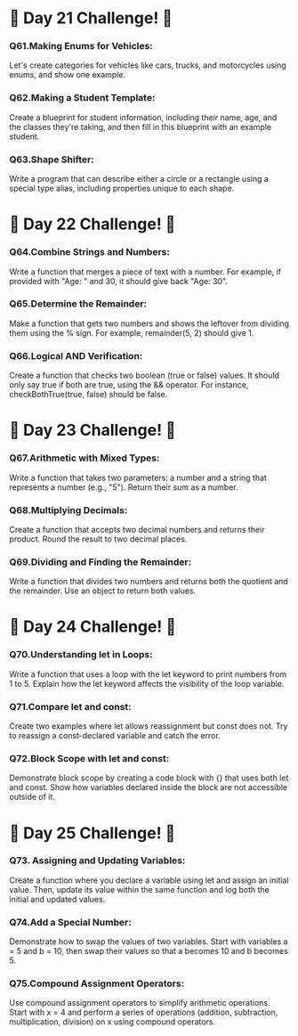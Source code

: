 <h1>🚀 Day 21 Challenge! 🚀</h1>
<p><h3><strong>Q61.Making Enums for Vehicles:</strong></h3>Let's create categories for vehicles like cars, trucks, and motorcycles using enums, and show one example.</p>
<p><h3><strong>Q62.Making a Student Template:</strong></h3>Create a blueprint for student information, including their name, age, and the classes they're taking, and then fill in this blueprint with an example student.</p>
<p><h3><strong>Q63.Shape Shifter:</strong></h3>Write a program that can describe either a circle or a rectangle using a special type alias, including properties unique to each shape.</p>
<h1>🚀 Day 22 Challenge! 🚀</h1>
<p><h3><strong>Q64.Combine Strings and Numbers:</strong></h3>Write a function that merges a piece of text with a number. For example, if provided with "Age: " and 30, it should give back "Age: 30".</p>
<p><h3><strong>Q65.Determine the Remainder:</strong></h3>Make a function that gets two numbers and shows the leftover from dividing them using the % sign. For example, remainder(5, 2) should give 1.</p>
<p><h3><strong>Q66.Logical AND Verification:</strong></h3>Create a function that checks two boolean (true or false) values. It should only say true if both are true, using the && operator. For instance, checkBothTrue(true, false) should be false.</p>
<h1>🚀 Day 23 Challenge! 🚀</h1>
<p><h3><strong>Q67.Arithmetic with Mixed Types:</strong></h3>Write a function that takes two parameters: a number and a string that represents a number (e.g., "5"). Return their sum as a number.</p>
<p><h3><strong>Q68.Multiplying Decimals:</strong></h3>Create a function that accepts two decimal numbers and returns their product. Round the result to two decimal places.</p>
<p><h3><strong>Q69.Dividing and Finding the Remainder: </strong></h3>Write a function that divides two numbers and returns both the quotient and the remainder. Use an object to return both values.</p>
<h1>🚀 Day 24 Challenge! 🚀</h1>
<p><h3><strong>Q70.Understanding let in Loops:</strong></h3>Write a function that uses a loop with the let keyword to print numbers from 1 to 5. Explain how the let keyword affects the visibility of the loop variable.</p>
<p><h3><strong>Q71.Compare let and const:</strong></h3>Create two examples where let allows reassignment but const does not. Try to reassign a const-declared variable and catch the error.</p>
<p><h3><strong>Q72.Block Scope with let and const:</strong></h3>Demonstrate block scope by creating a code block with {} that uses both let and const. Show how variables declared inside the block are not accessible outside of it.
  
  </p>
<h1>🚀 Day 25 Challenge! 🚀</h1>
<p><h3><strong>Q73. Assigning and Updating Variables:</strong></h3>Create a function where you declare a variable using let and assign an initial value. Then, update its value within the same function and log both the initial and updated values.</p>
<p><h3><strong>Q74.Add a Special Number:</strong></h3>Demonstrate how to swap the values of two variables. Start with variables a = 5 and b = 10, then swap their values so that a becomes 10 and b becomes 5.</p>
<p><h3><strong>Q75.Compound Assignment Operators:</strong></h3>Use compound assignment operators to simplify arithmetic operations. Start with x = 4 and perform a series of operations (addition, subtraction, multiplication, division) on x using compound operators.</p>
